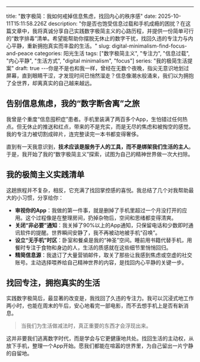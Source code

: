---
title: "数字极简：我如何戒掉信息焦虑，找回内心的秩序感"
date: 2025-10-11T15:11:58.226Z
description: "你是否也饱受信息过载和手机成瘾的困扰？在这篇文章中，我将真诚分享自己实践数字极简主义的心路历程，并提供一份简单可行的“数字排毒”清单。希望能帮助你摆脱无休止的数字干扰，找回久违的专注力与内心平静，重新拥抱真实而丰盈的生活。"
slug: digital-minimalism-find-focus-and-peace
categories: 阳光生活
tags: ["数字极简主义", "专注力", "信息过载", "内心平静", "生活方式", "digital minimalism", "focus"]
series: "我的极简生活提案"
draft: true
---你是不是也和我一样，曾经在无数个夜晚，指尖无意识地划过屏幕，直到眼睛干涩，才发现时间已悄然溜走？信息像潮水般涌来，我们以为拥抱了全世界，却离真实的自己越来越远。

## 告别信息焦虑，我的“数字断舍离”之旅

我曾是个重度“信息囤积症”患者。手机里装满了两百多个App，生怕错过任何热点。但无休止的推送和红点，带来的不是充实，而是无尽的焦虑和被掏空的感觉。我的专注力被切割成碎片，连完整读完一本书都变得奢侈。

直到有一天我意识到，**技术应该是服务于人的工具，而不是绑架我们生活的主人**。于是，我开始了我的“数字极简主义”探索，试图为自己的精神世界做一次大扫除。

## 我的极简主义实践清单

这趟旅程并不复杂，相反，它充满了找回掌控感的喜悦。我总结了几个对我帮助最大的小习惯，分享给你：

- **审视你的App**：我做的第一件事，就是删掉了手机里超过一个月没打开的应用。这个过程像是在整理房间，扔掉杂物后，空间和思绪都变得清爽。
- **关闭“非必要”通知**：我关掉了90%以上的App通知，只保留电话和少数即时通讯软件的提醒。世界瞬间安静了，我不再被动地被手机“召唤”。
- **设立“无手机”时区**：卧室和餐桌是我的“神圣”空间。睡前用书籍代替手机，用餐时专注于食物和身边的人，生活的质感就在这些细节里悄悄回归。
- **精简信息源**：我退订了大量营销邮件，取关了那些让我感到焦虑或空虚的社交账号。主动选择喂养给自己精神世界的内容，是找回内心平静的关键一步。

## 找回专注，拥抱真实的生活

实践数字极简后，最显著的改变是，我找回了久违的专注力。我可以沉浸式地工作两小时，也能在周末的午后，安心地看完一部电影，而不去想手机上是否有新消息。

> 当我们为生活做减法时，真正重要的东西才会浮现出来。

这并非要我们逃离数字时代，而是学会与它更健康地共处。找回生活的主动权，从放下手机，整理一个App开始。愿我们都能在喧嚣的世界里，为自己留出一片宁静的自留地。
